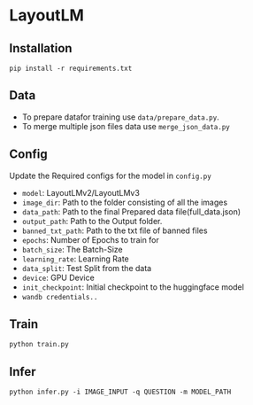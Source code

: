 # LayoutLM

## Installation
```
pip install -r requirements.txt
```

## Data
- To prepare datafor training use `data/prepare_data.py`.
- To merge multiple json files data use `merge_json_data.py`

## Config
Update the Required configs for the model in `config.py`
- `model`: LayoutLMv2/LayoutLMv3
- `image_dir`: Path to the folder consisting of all the images
- `data_path`: Path to the final Prepared data file(full_data.json)
- `output_path`: Path to the Output folder.
- `banned_txt_path`: Path to the txt file of banned files
- `epochs`: Number of Epochs to train for
- `batch_size`: The Batch-Size
- `learning_rate`: Learning Rate
- `data_split`: Test Split from the data
- `device`: GPU Device
- `init_checkpoint`: Initial checkpoint to the huggingface model
- `wandb credentials..`

## Train
```
python train.py
```

## Infer
```
python infer.py -i IMAGE_INPUT -q QUESTION -m MODEL_PATH
```